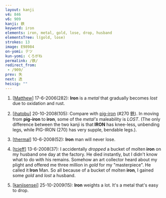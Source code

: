 ```yaml
---
layout: kanji
v4: 846
v6: 909
kanji: 鉄
keyword: iron
elements: iron, metal, gold, lose, drop, husband
elementsTree: l(gold, lose)
strokes: 13
image: E98984
on-yomi: テツ
kun-yomi: くろがね
permalink: /鉄/
redirect_from:
 - /909/
prev: 失
next: 迭
heisig: ""
---
```


1) [<a href="http://kanji.koohii.com/profile/Matthew">Matthew</a>] 17-6-2006(282): <strong>Iron</strong> is a<em> metal</em> that gradually becomes <em>lost</em> due to oxidation and rust.

2) [<a href="http://kanji.koohii.com/profile/ihatobu">ihatobu</a>] 20-10-2008(105): Compare with <a href="http://kanji.koohii.com/study/kanji/270">pig-iron</a> (#270 銑). In moving from <strong>pig-iron</strong> to<strong> iron</strong>, some of the <em>metal&#039;s</em> maleability is <em>LOST</em>. (The only difference between the two kanji is that<strong> IRON</strong> has knee-less, unbending legs, while PIG-IRON (270) has very supple, bendable legs.).

3) [<a href="http://kanji.koohii.com/profile/thermal">thermal</a>] 10-6-2008(52): <strong>Iron</strong> man will never lose.

4) [<a href="http://kanji.koohii.com/profile/tcjeff">tcjeff</a>] 13-6-2008(37): I accidentally <em>dropped</em> a bucket of molten<strong> iron</strong> on my husband one day at the factory. He died instantly, but I didn&#039;t know what to do with his remains. Somehow an art collector heard about my plight and offered me three million in <em>gold</em> for my &quot;masterpiece&quot;. He called it<strong> Iron</strong> Man. So all because of a bucket of molten<strong> iron</strong>, I gained some <em>gold</em> and <em>lost</em> a husband.

5) [<a href="http://kanji.koohii.com/profile/kanjisensei">kanjisensei</a>] 25-10-2009(15): <strong>Iron</strong> weights a lot. It&#039;s a metal that&#039;s easy to drop.

